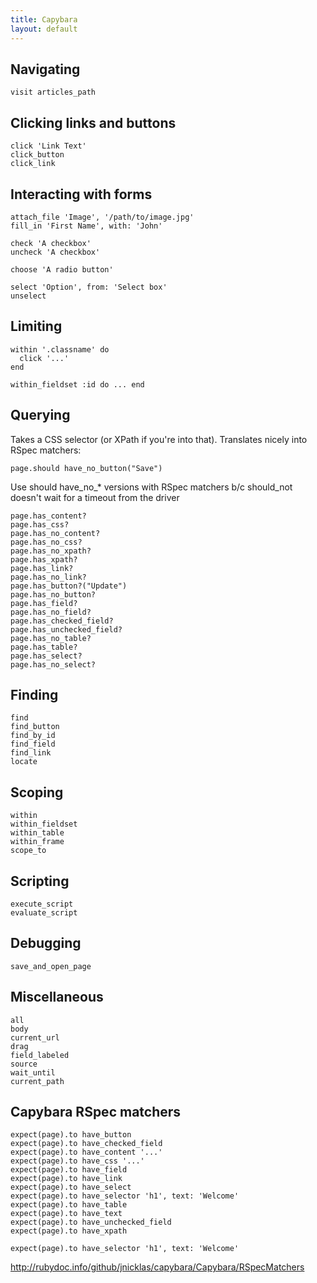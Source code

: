 ```yaml
---
title: Capybara
layout: default
---
```


## Navigating

    visit articles_path

## Clicking links and buttons

    click 'Link Text'
    click_button
    click_link

## Interacting with forms

    attach_file 'Image', '/path/to/image.jpg'
    fill_in 'First Name', with: 'John'

    check 'A checkbox'
    uncheck 'A checkbox'

    choose 'A radio button'

    select 'Option', from: 'Select box'
    unselect

## Limiting

    within '.classname' do
      click '...'
    end

    within_fieldset :id do ... end

## Querying

Takes a CSS selector (or XPath if you're into that).
Translates nicely into RSpec matchers:

    page.should have_no_button("Save")

Use should have_no_* versions with RSpec matchers b/c
should_not doesn't wait for a timeout from the driver

    page.has_content?
    page.has_css?
    page.has_no_content?
    page.has_no_css?
    page.has_no_xpath?
    page.has_xpath?
    page.has_link?
    page.has_no_link?
    page.has_button?("Update")
    page.has_no_button?
    page.has_field?
    page.has_no_field?
    page.has_checked_field?
    page.has_unchecked_field?
    page.has_no_table?
    page.has_table?
    page.has_select?
    page.has_no_select?

## Finding

    find
    find_button
    find_by_id
    find_field
    find_link
    locate

## Scoping

    within
    within_fieldset
    within_table
    within_frame
    scope_to

## Scripting

    execute_script
    evaluate_script

## Debugging

    save_and_open_page

## Miscellaneous

    all
    body
    current_url
    drag
    field_labeled
    source
    wait_until
    current_path

## Capybara RSpec matchers

    expect(page).to have_button
    expect(page).to have_checked_field
    expect(page).to have_content '...'
    expect(page).to have_css '...'
    expect(page).to have_field
    expect(page).to have_link
    expect(page).to have_select
    expect(page).to have_selector 'h1', text: 'Welcome'
    expect(page).to have_table
    expect(page).to have_text
    expect(page).to have_unchecked_field
    expect(page).to have_xpath

    expect(page).to have_selector 'h1', text: 'Welcome'

http://rubydoc.info/github/jnicklas/capybara/Capybara/RSpecMatchers
